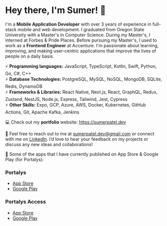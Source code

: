 # Hey there, I'm Sumer! 👋

I'm a **Mobile Application Developer** with over 3 years of experience in full-stack mobile and web development. I graduated from Oregon State University with a Master's in Computer Science. During my Master's, I interned at Forbes & Pride Places. Before pursuing my Master's, I used to work as a **Frontend Engineer** at Accenture. I'm passionate about learning, improving, and making user-centric applications that improve the lives of people on a daily basis.

⚡ **Programming languages:** JavaScript, TypeScript, Kotlin, Swift, Python, Go, C#, C++\
⚡ **Database Technologies:** PostgreSQL, MySQL, NoSQL, MongoDB, SQLite, Redis, DynamoDB\
⚡ **Frameworks & Libraries:** React Native, Next.js, React, GraphQL, Redux, Zustand, NestJS, Node.js, Express, Tailwind, Jest, Cypress\
⚡ **Other Skills:** Expo, GCP, Azure, AWS, Docker, Kubernetes, GitHub Actions, Git, Apache Kafka, Jenkins

💻 Check out my **portfolio** website: https://sumerpatel.dev

💬 Feel free to reach out to me at sumerpatel.dev@gmail.com or connect with me on [LinkedIn](https://www.linkedin.com/in/patelsum/). I’d love to hear your feedback on my projects or discuss any new ideas and collaborations!

📱 Some of the apps that I have currently published on App Store & Google Play (for Portalys):

### Portalys 
- [App Store](https://apps.apple.com/us/app/portalys-whats-the-move/id6670410649)
- [Google Play](https://play.google.com/store/apps/details?id=com.portalys.mobile&hl=en_US)

### Portalys Access
- [App Store](https://apps.apple.com/us/app/portalys-access/id6476797013)
- [Google Play](https://play.google.com/store/apps/details?id=com.portalys.access&hl=en_US)
